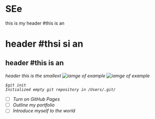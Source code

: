# SEe
this is my header 
#this is an <h1> header 
#thsi si an <h2> header 
#this is an <h6> header this is the smallext 
![iamge of example](https://octodex.github.com/images/yaktocat.png)
![iamge of example](https://www.bing.com/images/search?view=detailV2&ccid=K0NgXb6%2f&id=7E5E44BBAF8C9D465D32E87D9647A98F989B31E3&thid=OIP.K0NgXb6_dfMdbTu5BNAtFAHaJ3&mediaurl=https%3a%2f%2fth.bing.com%2fth%2fid%2fR.2b43605dbebf75f31d6d3bb904d02d14%3frik%3d4zGbmI%252bpR5Z96A%26riu%3dhttp%253a%252f%252ffr.web.img4.acsta.net%252fpictures%252f19%252f03%252f06%252f10%252f52%252f1453419.jpg%26ehk%3dMctfmMcYNh2mqdW5L5TiMtHAXNH1WgZxuPLXZTLRiBE%253d%26risl%3d%26pid%3dImgRaw%26r%3d0&exph=799&expw=600&q=hello+kitty&simid=608034698043267714&FORM=IRPRST&ck=6DC572278529A9B271E3B723977ABFAF&selectedIndex=0&ajaxhist=0&ajaxserp=0)
```
$git init
Initialized empty git repository in /Users/.git/
```
- [ ] Turn on GitHub Pages
- [ ] Outline my portfolio
- [ ] Introduce myself to the world
